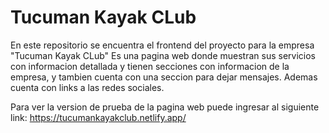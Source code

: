 # Tucuman Kayak CLub

En este repositorio se encuentra el frontend del proyecto para la empresa "Tucuman Kayak CLub"
Es una pagina web donde muestran sus servicios con informacion detallada y tienen secciones con informacion de la empresa, y tambien cuenta con una seccion para dejar mensajes.
Ademas cuenta con links a las redes sociales.

Para ver la version de prueba de la pagina web puede ingresar al siguiente link: https://tucumankayakclub.netlify.app/
